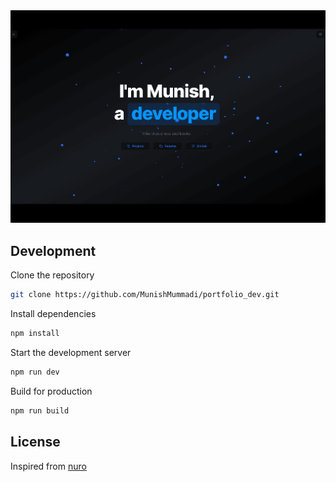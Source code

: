 <div align="center">

<a target="_blank" href="https://munishdev.fun">
    <img alt='Website' src="./public/Screenshot.png" />
</a>

</div>

## Development

Clone the repository

```zsh
git clone https://github.com/MunishMummadi/portfolio_dev.git
```

Install dependencies

```zsh
npm install

```

Start the development server

```zsh
npm run dev

```

Build for production

```zsh
npm run build

```

## License

Inspired from [nuro](https://github.com/NuroDev/nuro.dev)
